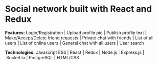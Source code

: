 # Social network built with React and Redux

**Features:**
Login/Registration | Upload profile pic | Publish profile text | Make/Accept/Delete friend requests | Private chat with friends | List of all users | List of online users | General chat with all users | User search

**Technologies:**
Javascript ES6 | React | Redux | Node.js | Express.js | Socket.io | PostgreSQL | HTML/CSS
